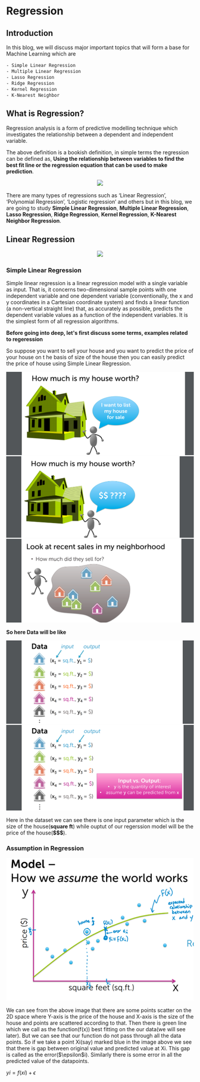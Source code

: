 # Regression

## Introduction
In this blog, we will discuss major important topics that will form a base for Machine Learning which are 
    
    - Simple Linear Regression 
    - Multiple Linear Regression
    - Lasso Regression
    - Ridge Regression
    - Kernel Regression
    - K-Nearest Neighbor

## What is Regression?

Regression analysis is a form of predictive modelling technique which investigates the relationship between a dependent
and independent variable.

The above definition is a bookish definition, in simple terms the regression can be defined as, **Using the relationship between
variables to find the best fit line or the regression equation that can be used to make prediction**.


<p align="center">
  <img src = "https://miro.medium.com/max/2705/1*KwdVLH5e_P9h8hEzeIPnTg.png"/>
</p>

There are many types of regressions such as ‘Linear Regression’, ‘Polynomial Regression’, ‘Logistic regression’ and others but
in this blog, we are going to study **Simple Linear Regression**, **Multiple Linear Regression**, **Lasso Regression**, **Ridge Regression**, **Kernel Regression**, **K-Nearest Neighbor Regression**.

## Linear Regression

<p align="center">
  <img src = "https://miro.medium.com/max/2400/1*JYeCWrkWtN_iseYlbW79Xw.png"/>
</p>







### Simple Linear Regression

Simple linear regression is a linear regression model with a single variable as input. That is, it concerns two-dimensional sample points with one independent variable and one dependent variable (conventionally, the x and y coordinates in a Cartesian coordinate system) and finds a linear function (a non-vertical straight line) that, as accurately as possible, predicts the dependent variable values as a function of the independent variables.
It is the simplest form of all regression algorithms.





**Before going into deep, let's first discuss some terms, examples related to regeression**

So suppose you want to sell your house and you want to predict the price of your house on t he basis of size of the house then you can easily predict the price of house using Simple Linear Regression.

<p align="center">
  <img src = "https://github.com/kampaitees/Linear-Regression/blob/master/Images/2019-12-18.png"/>
  <img src = "https://github.com/kampaitees/Linear-Regression/blob/master/Images/2019-12-18%20(1).png"/>
  <img src = "https://github.com/kampaitees/Linear-Regression/blob/master/Images/2019-12-18%20(2).png"/>
</p>








**So here Data will be like**

<p align="center">
  <img src = "https://github.com/kampaitees/Linear-Regression/blob/master/Images/2019-12-18%20(3).png"/>
  <img src = "https://github.com/kampaitees/Linear-Regression/blob/master/Images/2019-12-18%20(4).png"/>
</p>
 


Here in the dataset we can see there is one input parameter which is the size of the house(**square ft**) while ouptut of our regerssion model will be the price of the house(**$$$**).





### Assumption in Regression


<p align="center">
  <img src = "https://github.com/kampaitees/Linear-Regression/blob/master/Images/2019-12-18%20(5).png"/>
</p>


We can see from the above image that there are some points scatter on the 2D space where Y-axis is the price of the house and X-axis is the size of the house and points are scattered according to that. Then there is green line which we call as the function(f(x)) best fitting on the our data(we will see later). But we can see that our function do not pass through all the data points. So if we take a point Xi(say) marked blue in the image above we see that there is gap between original value and predicted value at Xi. This gap is called as the error($\epsilon\$i).
Similarly there is some error in all the predicted value of the datapoints.

$yi = f(xi) + \epsilon$
